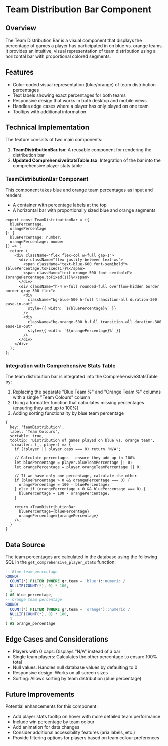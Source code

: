 # Team Distribution Bar Component

## Overview
The Team Distribution Bar is a visual component that displays the percentage of games a player has participated in on blue vs. orange teams. It provides an intuitive, visual representation of team distribution using a horizontal bar with proportional colored segments.

## Features
- Color-coded visual representation (blue/orange) of team distribution percentages
- Text labels showing exact percentages for both teams
- Responsive design that works in both desktop and mobile views
- Handles edge cases where a player has only played on one team
- Tooltips with additional information

## Technical Implementation
The feature consists of two main components:

1. **TeamDistributionBar.tsx**: A reusable component for rendering the distribution bar
2. **Updated ComprehensiveStatsTable.tsx**: Integration of the bar into the comprehensive player stats table

### TeamDistributionBar Component
This component takes blue and orange team percentages as input and renders:
- A container with percentage labels at the top
- A horizontal bar with proportionally sized blue and orange segments

```tsx
export const TeamDistributionBar = ({ 
  bluePercentage, 
  orangePercentage 
}: { 
  bluePercentage: number, 
  orangePercentage: number 
}) => {
  return (
    <div className="flex flex-col w-full gap-1">
      <div className="flex justify-between text-xs">
        <span className="text-blue-600 font-semibold">{bluePercentage.toFixed(1)}%</span>
        <span className="text-orange-500 font-semibold">{orangePercentage.toFixed(1)}%</span>
      </div>
      <div className="h-4 w-full rounded-full overflow-hidden border border-gray-300 flex">
        <div 
          className="bg-blue-500 h-full transition-all duration-300 ease-in-out" 
          style={{ width: `${bluePercentage}%` }}
        />
        <div 
          className="bg-orange-500 h-full transition-all duration-300 ease-in-out" 
          style={{ width: `${orangePercentage}%` }}
        />
      </div>
    </div>
  );
};
```

### Integration with Comprehensive Stats Table
The team distribution bar is integrated into the ComprehensiveStatsTable by:
1. Replacing the separate "Blue Team %" and "Orange Team %" columns with a single "Team Colours" column
2. Using a formatter function that calculates missing percentages (ensuring they add up to 100%)
3. Adding sorting functionality by blue team percentage

```tsx
{ 
  key: 'teamDistribution', 
  label: 'Team Colours', 
  sortable: true,
  tooltip: 'Distribution of games played on blue vs. orange team',
  formatter: (_, player) => {
    if (!player || player.caps === 0) return 'N/A';
    
    // Calculate percentages - ensure they add up to 100%
    let bluePercentage = player.blueTeamPercentage || 0;
    let orangePercentage = player.orangeTeamPercentage || 0;
    
    // If we have only one percentage, calculate the other
    if (bluePercentage > 0 && orangePercentage === 0) {
      orangePercentage = 100 - bluePercentage;
    } else if (orangePercentage > 0 && bluePercentage === 0) {
      bluePercentage = 100 - orangePercentage;
    }
    
    return <TeamDistributionBar 
      bluePercentage={bluePercentage}
      orangePercentage={orangePercentage}
    />;
  }
}
```

## Data Source
The team percentages are calculated in the database using the following SQL in the `get_comprehensive_player_stats` function:

```sql
-- Blue team percentage
ROUND(
  COUNT(*) FILTER (WHERE gr.team = 'blue')::numeric / 
  NULLIF(COUNT(*), 0) * 100,
  1
) AS blue_percentage,
-- Orange team percentage
ROUND(
  COUNT(*) FILTER (WHERE gr.team = 'orange')::numeric / 
  NULLIF(COUNT(*), 0) * 100,
  1
) AS orange_percentage
```

## Edge Cases and Considerations
- Players with 0 caps: Displays "N/A" instead of a bar
- Single team players: Calculates the other percentage to ensure 100% total
- Null values: Handles null database values by defaulting to 0
- Responsive design: Works on all screen sizes
- Sorting: Allows sorting by team distribution (blue percentage)

## Future Improvements
Potential enhancements for this component:
- Add player stats tooltip on hover with more detailed team performance
- Include win percentage by team colour
- Add animation for data changes
- Consider additional accessibility features (aria labels, etc.)
- Provide filtering options for players based on team colour preferences
